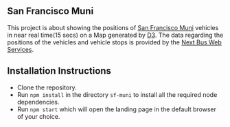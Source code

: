 ## San Francisco Muni

This project is about showing the positions of [San Francisco Muni](https://www.sfmta.com/) vehicles in near real time(15 secs) on a Map generated by [D3](https://d3js.org). The data regarding the positions of the vehicles and vehicle stops is provided by the [Next Bus Web Services](http://webservices.nextbus.com/).


## Installation Instructions
* Clone the repository.
* Run `npm install` in the directory `sf-muni` to install all the required node dependencies.
* Run `npm start` which will open the landing page in the default browser of your choice.